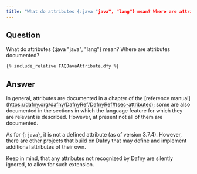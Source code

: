 ```yaml
---
title: "What do attributes {:java "java", "lang"} mean? Where are attributes documented?"
---
```


## Question

What do attributes {:java "java", "lang"} mean? Where are attributes documented?
```dafny
{% include_relative FAQJavaAttribute.dfy %}
```

## Answer

In general, attributes are documented in a chapter of the [reference manual](https://dafny.org/dafny/DafnyRef/DafnyRef#(sec-attributes); some are also documented in the sections in which the language feature for which they are relevant is described.
However, at present not all of them are documented.

As for `{:java}`, it is not a defined attribute (as of version 3.7.4). However, there are other projects that build on Dafny that may define and implement additional attributes of their own.

Keep in mind, that any attributes not recognized by Dafny are silently ignored, to allow for such extension.
